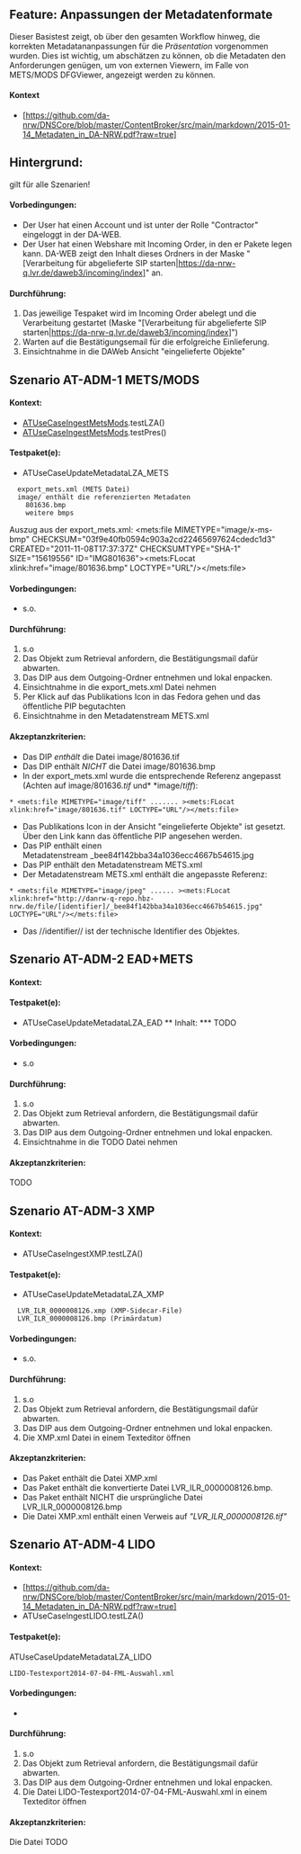 ## Feature: Anpassungen der Metadatenformate

Dieser Basistest zeigt, ob über den gesamten Workflow hinweg, die korrekten Metadatananpassungen für die&nbsp;*Präsentation*&nbsp;vorgenommen wurden. Dies ist wichtig, um abschätzen zu können, ob die Metadaten den Anforderungen genügen, um von externen Viewern, im Falle von METS/MODS DFGViewer, angezeigt werden zu können.

#### Kontext

* [https://github.com/da-nrw/DNSCore/blob/master/ContentBroker/src/main/markdown/2015-01-14_Metadaten_in_DA-NRW.pdf?raw=true]

## Hintergrund:

gilt für alle Szenarien!

#### Vorbedingungen:

* Der User hat einen Account und ist unter der Rolle "Contractor" eingeloggt in der DA-WEB.
* Der User hat einen Webshare mit Incoming Order, in den er Pakete legen kann. DA-WEB zeigt den Inhalt dieses Ordners in der Maske&nbsp;"[Verarbeitung für abgelieferte SIP starten|https://da-nrw-q.lvr.de/daweb3/incoming/index]" an.

#### Durchführung:

1. Das jeweilige Tespaket wird im Incoming Order abelegt und die Verarbeitung gestartet (Maske "[Verarbeitung für abgelieferte SIP starten|https://da-nrw-q.lvr.de/daweb3/incoming/index]")
1. Warten auf die Bestätigungsemail für die erfolgreiche Einlieferung.
1. Einsichtnahme in die DAWeb Ansicht "eingelieferte Objekte"

## Szenario AT-ADM-1 METS/MODS

#### Kontext:

* [ATUseCaseIngestMetsMods](../../test/java/de/uzk/hki/da/at/ATUseCaseIngestMetsMods.java).testLZA()
* [ATUseCaseIngestMetsMods](../../test/java/de/uzk/hki/da/at/ATUseCaseIngestMetsMods.java).testPres()

#### Testpaket(e):

* ATUseCaseUpdateMetadataLZA_METS
```` 
  export_mets.xml (METS Datei)
  image/ enthält die referenzierten Metadaten
    801636.bmp
    weitere bmps
````

Auszug aus der export_mets.xml:
<mets:file MIMETYPE="image/x-ms-bmp" CHECKSUM="03f9e40fb0594c903a2cd22465697624cdedc1d3" CREATED="2011-11-08T17:37:37Z" CHECKSUMTYPE="SHA-1" SIZE="15619556" ID="IMG801636"><mets:FLocat xlink:href="image/801636.bmp" LOCTYPE="URL"/></mets:file>

#### Vorbedingungen:

* s.o.

#### Durchführung:

1. s.o
1. Das Objekt zum Retrieval anfordern, die Bestätigungsmail dafür abwarten.
1. Das DIP aus dem Outgoing-Ordner entnehmen und lokal enpacken.
1. Einsichtnahme in die export_mets.xml Datei nehmen
1. Per Klick auf das Publikations Icon in das Fedora gehen und das öffentliche PIP begutachten
1. Einsichtnahme in den Metadatenstream METS.xml

#### Akzeptanzkriterien:

* Das DIP&nbsp;*enthält*&nbsp;die Datei&nbsp;image/801636.tif
* Das DIP enthält&nbsp;*NICHT*&nbsp;die Datei image/801636.bmp
* In der export_mets.xml wurde die entsprechende Referenz angepasst (Achten auf image/801636.*tif*&nbsp;und*&nbsp;*image/*tiff*):

```
* <mets:file MIMETYPE="image/tiff" ....... ><mets:FLocat xlink:href="image/801636.tif" LOCTYPE="URL"/></mets:file>
``` 

* Das Publikations Icon in der Ansicht "eingelieferte Objekte" ist gesetzt. Über den Link kann das öffentliche PIP angesehen werden.
* Das PIP enthält einen Metadatenstream&nbsp;_bee84f142bba34a1036ecc4667b54615.jpg
* Das PIP enthält den Metadatenstream METS.xml
* Der Metadatenstream METS.xml enthält die angepasste Referenz:
``` 
* <mets:file MIMETYPE="image/jpeg" ...... ><mets:FLocat xlink:href="http://danrw-q-repo.hbz-nrw.de/file/[identifier]/_bee84f142bba34a1036ecc4667b54615.jpg" LOCTYPE="URL"/></mets:file>
``` 
* Das //identifier// ist der technische Identifier des Objektes.

## Szenario AT-ADM-2 EAD+METS

#### Kontext:

#### Testpaket(e):

* ATUseCaseUpdateMetadataLZA_EAD
** Inhalt:
*** TODO

#### Vorbedingungen:

* s.o

#### Durchführung:

1. s.o
1. Das Objekt zum Retrieval anfordern, die Bestätigungsmail dafür abwarten.
1. Das DIP aus dem Outgoing-Ordner entnehmen und lokal enpacken.
1. Einsichtnahme in die TODO Datei nehmen

#### Akzeptanzkriterien:

TODO

## Szenario AT-ADM-3 XMP

#### Kontext:

* ATUseCaseIngestXMP.testLZA()

#### Testpaket(e):

* ATUseCaseUpdateMetadataLZA_XMP
```
  LVR_ILR_0000008126.xmp (XMP-Sidecar-File)
  LVR_ILR_0000008126.bmp (Primärdatum)
```

#### Vorbedingungen:

* s.o.

#### Durchführung:

1. s.o
1. Das Objekt zum Retrieval anfordern, die Bestätigungsmail dafür abwarten.
1. Das DIP aus dem Outgoing-Ordner entnehmen und lokal enpacken.
1. Die XMP.xml Datei in einem Texteditor öffnen

#### Akzeptanzkriterien:

* Das Paket enthält die Datei&nbsp;XMP.xml
* Das Paket enthält die konvertierte Datei&nbsp;LVR_ILR_0000008126.bmp.
* Das Paket enthält NICHT die ursprüngliche Datei LVR_ILR_0000008126.bmp
* Die Datei XMP.xml enthält einen Verweis auf&nbsp;*"LVR_ILR_0000008126.tif"*

## Szenario AT-ADM-4 LIDO

#### Kontext:

* [https://github.com/da-nrw/DNSCore/blob/master/ContentBroker/src/main/markdown/2015-01-14_Metadaten_in_DA-NRW.pdf?raw=true]
* ATUseCaseIngestLIDO.testLZA()

####

#### Testpaket(e):

ATUseCaseUpdateMetadataLZA_LIDO
```` 
LIDO-Testexport2014-07-04-FML-Auswahl.xml
```` 

#### Vorbedingungen:

* &nbsp;

#### Durchführung:

1. s.o
1. Das Objekt zum Retrieval anfordern, die Bestätigungsmail dafür abwarten.
1. Das DIP aus dem Outgoing-Ordner entnehmen und lokal enpacken.
1. Die Datei&nbsp;LIDO-Testexport2014-07-04-FML-Auswahl.xml&nbsp;in einem Texteditor öffnen

#### Akzeptanzkriterien:

Die Datei TODO
